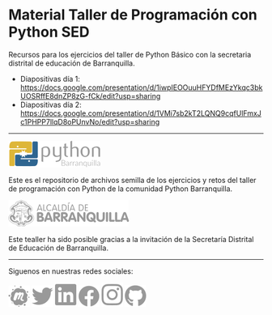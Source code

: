 # Material Taller de Programación con Python SED
Recursos para los ejercicios del taller de Python Básico con la secretaria distrital de educación de Barranquilla.

- Diapositivas día 1: https://docs.google.com/presentation/d/1iwpIEOOuuHFYDfMEzYkqc3bkUOSRffE8dnZP8zG-fCk/edit?usp=sharing
- Diapositivas día 2: https://docs.google.com/presentation/d/1VMi7sb2kT2LQNQ9cqfUlFmxJc1PHPP7llqD8oPUnvNo/edit?usp=sharing

------------

[![alt text][A.1]][A]

Este es el repositorio de archivos semilla de los ejercicios y retos del taller de programación con Python de la comunidad Python Barranquilla.

[![alt text][B.1]][B]

Este tealler ha sido posible gracias a la invitación de la Secretaría Distrital de Educación de Barranquilla.

------------

Siguenos en nuestras redes sociales:

[![alt text][1.1]][1] [![alt text][2.1]][2] [![alt text][3.1]][3] [![alt text][4.1]][4] [![alt text][5.1]][5] [![alt text][6.1]][6]

[A.1]: ./img/PyBAQ.png (Python Barranquilla)
[B.1]: ./img/BAQ.png (Python Barranquilla)
[1.1]: ./img/meetup.png (meetup)
[2.1]: ./img/twitter.png (twitter)
[3.1]: ./img/linkedin.png (linkedin)
[4.1]: ./img/facebook.png (facebook)
[5.1]: ./img/instagram.png (instagram)
[6.1]: ./img/github.png (github)

[A]: https://pybaq.co/
[B]: https://www.barranquilla.gov.co/educacion
[1]: https://meetup.com/pythonbaq/
[2]: https://twitter.com/pybaq
[3]: https://www.linkedin.com/company/python-barranquilla/
[4]: https://facebook.com/pybaq
[5]: https://instagram.com/pybaq
[6]: https://github.com/PyBAQ
